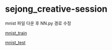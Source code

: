 # sejong_creative-session

mnist 파일 다운 후 NN.py 경로 수정 

[mnist_train](https://git.io/vySZ1)

[mnist_test](https://git.io/vySZP)

